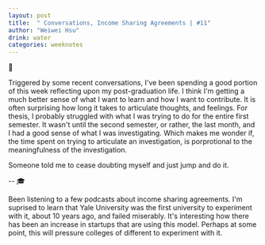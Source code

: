 ```yaml
---
layout: post
title:  " Conversations, Income Sharing Agreements | #11"
author: "Weiwei Hsu"
drink: water
categories: weeknotes
---
```


📓

Triggered by some recent conversations, I've been spending a good portion of this week reflecting upon my post-graduation life. I think I'm getting a much better sense of what I want to learn and how I want to contribute. It is often surprising how long it takes to articulate thoughts, and feelings. For thesis, I probably struggled with what I was trying to do for the entire first semester. It wasn't until the second semester, or rather, the last month, and I had a good sense of what I was investigating. Which makes me wonder if, the time spent on trying to articulate an investigation, is porprotional to the meaningfulness of the investigation.

Someone told me to cease doubting myself and just jump and do it.

--
🎓

Been listening to a few podcasts about income sharing agreements. I'm suprised to learn that Yale University was the first university to experiment with it, about 10 years ago, and failed miserably. It's interesting how there has been an increase in startups that are using this model. Perhaps at some point, this will pressure colleges of different to experiment with it.
